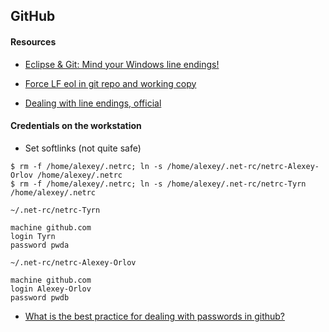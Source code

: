 ## GitHub
#### Resources

- [Eclipse & Git: Mind your Windows line endings!](http://mike.meessen.biz/blog/?p=368)

- [Force LF eol in git repo and working copy](https://stackoverflow.com/questions/9976986/force-lf-eol-in-git-repo-and-working-copy)

- [Dealing with line endings, official](https://help.github.com/articles/dealing-with-line-endings/)

#### Credentials on the workstation

- Set softlinks (not quite safe)
```
$ rm -f /home/alexey/.netrc; ln -s /home/alexey/.net-rc/netrc-Alexey-Orlov /home/alexey/.netrc
$ rm -f /home/alexey/.netrc; ln -s /home/alexey/.net-rc/netrc-Tyrn /home/alexey/.netrc
```

`~/.net-rc/netrc-Tyrn`
```
machine github.com
login Tyrn
password pwda
```
`~/.net-rc/netrc-Alexey-Orlov`
```
machine github.com
login Alexey-Orlov
password pwdb
```
- [What is the best practice for dealing with passwords in github?](https://stackoverflow.com/questions/2397822/what-is-the-best-practice-for-dealing-with-passwords-in-github)